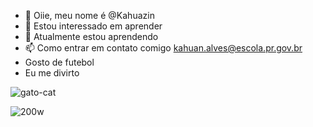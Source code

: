 - 👋 Oiie, meu nome é @Kahuazin
- 👀 Estou interessado em aprender
- 🌱  Atualmente estou aprendendo
- 📫  Como entrar em contato comigo kahuan.alves@escola.pr.gov.br
-    Gosto de futebol 
-    Eu me divirto

![gato-cat](https://github.com/Kahuazin/Kahuazin/assets/146108253/b33cc76f-c366-402d-af72-c7b0168c889d)

![200w](https://github.com/Kahuazin/Kahuazin/assets/146108253/c46d6003-8a51-4845-bc20-1072d5d0226a)
